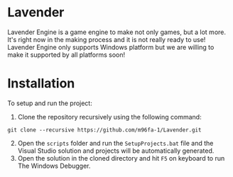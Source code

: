 # Lavender
Lavender Engine is a game engine to make not only games, but a lot more.  
It's right now in the making process and it is not really ready to use!  
Lavender Engine only supports Windows platform but we are willing to make it supported by all platforms soon!
# Installation
To setup and run the project:
1. Clone the repository recursively using the following command:
```
git clone --recursive https://github.com/m96fa-1/Lavender.git
```
2. Open the `scripts` folder and run the `SetupProjects.bat` file and the Visual Studio solution and projects will be automatically generated.
3. Open the solution in the cloned directory and hit `F5` on keyboard to run The Windows Debugger.
